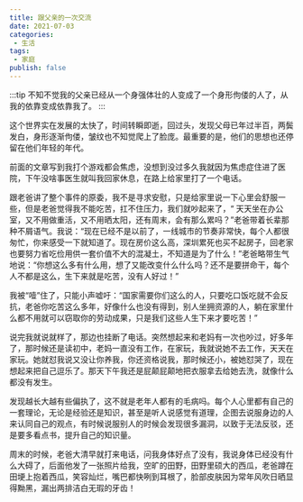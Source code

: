 ```yaml
---
title: 跟父亲的一次交流
date: 2021-07-03
categories:
 - 生活
tags:
 - 家庭
publish: false
---
```

:::tip
不知不觉我的父亲已经从一个身强体壮的人变成了一个身形佝偻的人了，从我的依靠变成依靠我了。
:::
<!-- more -->
这个世界实在发展的太快了，时间转瞬即逝，回过头，发现父母已年过半百，两鬓发白，身形逐渐佝偻，皱纹也不知觉爬上了脸庞。最重要的是，他们的思想也还停留在他们年轻的年代。

前面的文章写到我打个游戏都会焦虑，没想到没过多久我就因为焦虑症住进了医院，下午没啥事医生就叫我回家休息，在路上给家里打了一个电话。

跟老爸讲了整个事件的原委，我不是寻求安慰，只是给家里说一下心里会舒服一些，但是老爸觉得我不能吃苦，扛不住压力，我们就吵起来了，“ 天天坐在办公室，又不用做重活，又不用晒太阳，还有周末，会有那么累吗？”老爸带着长辈那种不屑语气。我说：“现在已经不是以前了，一线城市的节奏非常快，每个人都很匆忙，你来感受一下就知道了。现在房价这么高，深圳累死也买不起房子，回老家也要努力省吃俭用供一套价值不大的混凝土，不知道是为了什么！”老爸略带生气地说：“你想这么多有什么用，想了又能改变什么什么吗？还不是要拼命干，每个人不都是这么，生下来就是吃苦，没有人好过！”

我被“噎”住了，只能小声嘘吁：“国家需要你们这么的人，只要吃口饭吃就不会反抗，老爸你吃苦这么多年，好像什么也没有得到，别人坐拥资源的人，躺在家里什么都不用就可以窃取你的劳动成果，只是我们这些人生下来才要吃苦！”

说完我就说就样了，那边也挂断了电话。突然想起来和老妈有一次也吵过，好多年了，那时候还是读初中，老妈一直没有工作，在家玩，我就说她不去工作，天天在家玩。她就怼我说又没让你养我，你还资格说我，那时候还小，被她怼哭了，现在想起来把自己逗乐了。那天下午我还是屁颠屁颠地把衣服拿去给她去洗，就像什么都没有发生。

发现越长大越有些偏执了，这不就是老年人都有的毛病吗。每个人心里都有自己的一套理论，无论是经验还是知识，甚至是听人说感觉有道理，企图去说服身边的人来认同自己的观点，有时候说服别人的时候会发现很多漏洞，以致于无法反驳，还是要多看点书，提升自己的知识量。

周末的时候，老爸大清早就打来电话，问我身体好点了没有，我说身体已经没有什么大碍了，后面他发了一张照片给我，空旷的田野，田野里硕大的西瓜，老爸蹲在田埂上抱着西瓜，笑容灿烂，嘴巴都快咧到耳根了，脸部皮肤因为常年风吹日晒显得黝黑，漏出两排洁白无瑕的牙齿！